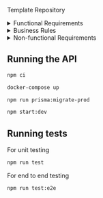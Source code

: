 Template Repository

<!-- Edit this -->
<!-- ![Unit Tests badge](https://github.com/rogerpoliver/repo-name/actions/workflows/unit-tests.yml/badge.svg) -->


<details>
  <summary>Functional Requirements</summary>

- [x] Must be possible to register;
- [x] Must be possible to authenticate;
- [x] Must be possible to retrieve the profile of a logged-in user;

TBD

</details>

<details>
  <summary>Business Rules</summary>
  
- [x] user must not be able to register with a duplicate email;

TBD

</details>

<details>
  <summary>Non-functional Requirements</summary>

- [x] The user's password needs to be encrypted;
- [x] Application data needs to be persisted in a PostgreSQL database;
- [x] The user must be identified by a JWT (JSON Web Token);

</details>

## Running the API

```sh
npm ci
```

```sh
docker-compose up
```

```sh
npm run prisma:migrate-prod
```

```sh
npm start:dev
```

## Running tests
For unit testing
```sh
npm run test
```

For end to end testing
```sh
npm run test:e2e
```